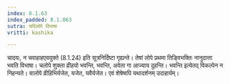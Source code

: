 ```yaml
---
index: 8.1.63
index_padded: 8.1.063
sutra: चदिलोपे विभाषा
vritti: kashika

---
```

चादयः, न चवाहाहएवयुक्ते (8.1.24) इति सूत्रनिर्दिष्टा गृह्यन्ते। तेषां लोपे प्रथमा तिङ्विभक्तिः नानुदात्ता भवति विभाषा। चलोपे शुक्ला व्रीहयो भवन्ति, भवन्ति, अवेता गा आज्याय दुहन्ति। भवन्ति इत्येतद् विकल्पेन न निहन्यते। वालोपे व्रीहिभिर्यजेत, यजेत, यवैर्यजेत। एवं शेषेष्वपि यथादर्शनम् उदाहार्यम्।